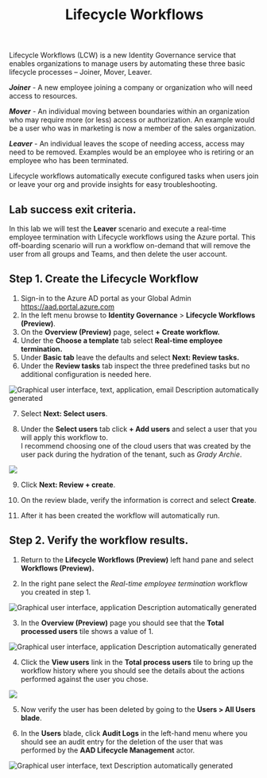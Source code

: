 ﻿---
id: govlcw
title: Lifecycle Workflows 
sidebar_label: Lifecycle Workflows
slug: /govlcw
---



Lifecycle Workflows (LCW) is a new Identity Governance service that enables organizations to manage users by automating these three basic lifecycle processes – Joiner, Mover, Leaver.

***Joiner*** - A new employee joining a company or organization who will need access to resources.

***Mover*** - An individual moving between boundaries within an organization who may require more (or less) access or authorization. An example would be a user who was in marketing is now a member of the sales organization.

***Leaver*** - An individual leaves the scope of needing access, access may need to be removed. Examples would be an employee who is retiring or an employee who has been terminated.

Lifecycle workflows automatically execute configured tasks when users join or leave your org and provide insights for easy troubleshooting.

## Lab success exit criteria.
In this lab we will test the **Leaver** scenario and execute a real-time employee termination with Lifecycle workflows using the Azure portal. This off-boarding scenario will run a workflow on-demand that will remove the user from all groups and Teams, and then delete the user account.

## Step 1. Create the Lifecycle Workflow
1. Sign-in to the Azure AD portal as your Global Admin <https://aad.portal.azure.com>
1. In the left menu browse to **Identity Governance** > **Lifecycle Workflows (Preview)**.
1. On the **Overview (Preview)** page, select **+ Create workflow.**
1. Under the **Choose a template** tab select **Real-time employee termination.**
1. Under **Basic tab** leave the defaults and select **Next: Review tasks.**
1. Under the **Review tasks** tab inspect the three predefined tasks but no additional configuration is needed here. 

![Graphical user interface, text, application, email Description automatically generated](img/govlcw.001.png)

7. Select **Next: Select users**.

1. Under the **Select users** tab click **+ Add users** and select a user that you will apply this workflow to.    
I recommend choosing one of the cloud users that was created by the user pack during the hydration of the tenant, such as *Grady Archie*.

![](img/govlcw.002.png)

9. Click **Next: Review + create**.

1. On the review blade, verify the information is correct and select **Create**. 
1. After it has been created the workflow will automatically run.

## Step 2. Verify the workflow results.
1. Return to the **Lifecycle Workflows (Preview)** left hand pane and select **Workflows (Preview).**

1. In the right pane select the *Real-time employee termination* workflow you created in step 1.

![Graphical user interface, application Description automatically generated](img/govlcw.003.png)

3. In the **Overview (Preview)** page you should see that the **Total processed users** tile shows a value of 1.

![Graphical user interface, application Description automatically generated](img/govlcw.004.png)

4. Click the **View users** link in the **Total process users** tile to bring up the workflow history where you should see the details about the actions performed against the user you chose.

![](img/govlcw.005.png)

5. Now verify the user has been deleted by going to the **Users > All Users blade**.

1. In the **Users** blade, click **Audit Logs** in the left-hand menu where you should see an audit entry for the deletion of the user that was performed by the **AAD Lifecycle Management** actor.

![Graphical user interface, text Description automatically generated](img/govlcw.006.png)
